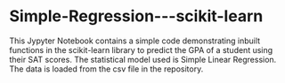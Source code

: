 # Simple-Regression---scikit-learn
This Jypyter Notebook contains a simple code demonstrating inbuilt functions in the scikit-learn library to predict the GPA of a student using their SAT scores. The statistical model used is Simple Linear Regression. The data is loaded from the csv file in the repository.
